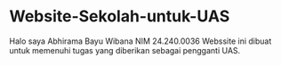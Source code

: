 # Website-Sekolah-untuk-UAS
Halo saya Abhirama Bayu Wibana
NIM 24.240.0036
Webssite ini dibuat untuk memenuhi tugas yang diberikan sebagai pengganti UAS.
